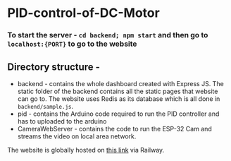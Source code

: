 # PID-control-of-DC-Motor
### To start the server - `cd backend; npm start` and then go to `localhost:{PORT}` to go to the website

## Directory structure - 
* backend - contains the whole dashboard created with Express JS. The static folder of the backend contains all the static pages that website can go to. The website uses Redis as its database which is all done in `backend/sample.js`.
* pid - contains the Arduino code required to run the PID controller and has to uploaded to the arduino
* CameraWebServer - contains the code to run the ESP-32 Cam and streams the video on local area network.

The website is globally hosted on [this link](https://pid-control-of-dc-motor-production.up.railway.app/) via Railway.